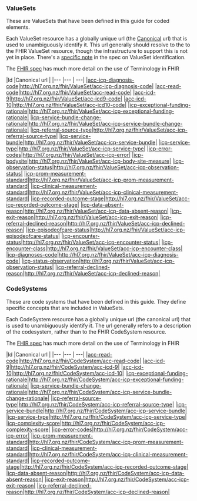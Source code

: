 ### ValueSets

These are ValueSets that have been defined in this guide for coded elements.

Each ValueSet resource has a globally unique url (the [Canonical](http://hl7.org/fhir/references.html#canonical) url) that is used to unambiguously identify it.
This url generally should resolve to the to the FHIR ValueSet resource, though the infrastructure to support this is not yet in place. There's a [specific note](http://hl7.org/fhir/valueset.html#ident) in the spec on ValueSet identification.

The [FHIR spec](http://hl7.org/fhir/terminology-module.html) has much more detail on the use of Terminology in FHIR

<div class="tableGridded"></div>

|Id |Canonical url |
|--- |--- | ---|
|[acc-icp-diagnosis-code](ValueSet-acc-icp-diagnosis-code.html)|http://hl7.org.nz/fhir/ValueSet/acc-icp-diagnosis-code|
|[acc-read-code](ValueSet-acc-read-code.html)|http://hl7.org.nz/fhir/ValueSet/acc-read-code|
|[acc-icd-9](ValueSet-acc-icd9.html)|http://hl7.org.nz/fhir/ValueSet/acc-icd9-code|
|[acc-icd-10](ValueSet-acc-icd10.html)|http://hl7.org.nz/fhir/ValueSet/acc-icd10-code|
|[icp-exceptional-funding-rationale](ValueSet-acc-icp-exceptional-funding-rationale.html)|http://hl7.org.nz/fhir/ValueSet/acc-icp-exceptional-funding-rationale|
|[icp-service-bundle-change-rationale](ValueSet-acc-icp-service-bundle-change-rationale.html)|http://hl7.org.nz/fhir/ValueSet/acc-icp-service-bundle-change-rationale|
|[icp-referral-source-type](ValueSet-acc-icp-referral-source-type.html)|http://hl7.org.nz/fhir/ValueSet/acc-icp-referral-source-type|
|[icp-service-bundle](ValueSet-acc-icp-service-bundle.html)|http://hl7.org.nz/fhir/ValueSet/acc-icp-service-bundle|
|[icp-service-type](ValueSet-acc-icp-service-type.html)|http://hl7.org.nz/fhir/ValueSet/acc-icp-service-type|
|[icp-error-codes](ValueSet-acc-icp-error.html)|http://hl7.org.nz/fhir/ValueSet/acc-icp-error|
|[icp-bodysite](ValueSet-acc-icp-body-site-measure.html)|http://hl7.org.nz/fhir/ValueSet/acc-icp-body-site-measure|
|[icp-observation-status](ValueSet-acc-icp-observation-status.html)|http://hl7.org.nz/fhir/ValueSet/acc-icp-observation-status|
|[icp-prom-measurement-standard](ValueSet-acc-icp-prom-measurement-standard.html)|http://hl7.org.nz/fhir/ValueSet/acc-icp-prom-measurement-standard|
|[icp-clinical-measurement-standard](ValueSet-acc-icp-clinical-measurement-standard.html)|http://hl7.org.nz/fhir/ValueSet/acc-icp-clinical-measurement-standard|
|[icp-recorded-outcome-stage](ValueSet-acc-icp-recorded-outcome-stage.html)|http://hl7.org.nz/fhir/ValueSet/acc-icp-recorded-outcome-stage|
|[icp-data-absent-reason](ValueSet-acc-icp-data-absent-reason.html)|http://hl7.org.nz/fhir/ValueSet/acc-icp-data-absent-reason|
|[icp-exit-reason](ValueSet-acc-icp-exit-reason.html)|http://hl7.org.nz/fhir/ValueSet/acc-icp-exit-reason|
|[icp-referral-declined-reason](ValueSet-acc-icp-declined-reason.html)|http://hl7.org.nz/fhir/ValueSet/acc-icp-declined-reason|
|[icp-episodeofcare-status](ValueSet-acc-icp-episodeofcare-status.html)|http://hl7.org.nz/fhir/ValueSet/acc-icp-episodeofcare-status|
|[icp-encounter-status](ValueSet-acc-icp-encounter-status.html)|http://hl7.org.nz/fhir/ValueSet/acc-icp-encounter-status|
|[icp-encounter-class](ValueSet-acc-icp-encounter-class.html)|http://hl7.org.nz/fhir/ValueSet/acc-icp-encounter-class|
|[icp-diagnoses-code](ValueSet-acc-icp-diagnosis-code.html)|http://hl7.org.nz/fhir/ValueSet/acc-icp-diagnosis-code|
|[icp-status-observation](ValueSet-acc-icp-observation-status.html)|http://hl7.org.nz/fhir/ValueSet/acc-icp-observation-status|
|[icp-referral-declined-reason](ValueSet-acc-icp-declined-reason.html)|http://hl7.org.nz/fhir/ValueSet/acc-icp-declined-reason|

### CodeSystems

These are code systems that have been defined in this guide. They define specific concepts that are included in ValueSets.

Each CodeSystem resource has a globally unique url (the canonical url) that is used to unambiguously identify it. The url generally refers to a description of the codesystem, rather than to the FHIR CodeSystem resource.

The [FHIR spec](http://hl7.org/fhir/terminology-module.html) has much more detail on the use of Terminology in FHIR

<div class="tableGridded"></div>

|Id |Canonical url |
|--- |--- | ---|
|[acc-read-code](CodeSystem-acc-read-code.html)|http://hl7.org.nz/fhir/CodeSystem/acc-read-code|
|[acc-icd-9](CodeSystem-acc-icd9.html)|http://hl7.org.nz/fhir/CodeSystem/acc-icd-9|
|[acc-icd-10](CodeSystem-acc-icd10.html)|http://hl7.org.nz/fhir/CodeSystem/acc-icd-10|
|[icp-exceptional-funding-rationale](CodeSystem-acc-icp-exceptional-funding-rationale.html)|http://hl7.org.nz/fhir/CodeSystem/acc-icp-exceptional-funding-rationale|
|[icp-service-bundle-change-rationale](CodeSystem-acc-icp-service-bundle-change-rationale.html)|http://hl7.org.nz/fhir/CodeSystem/acc-icp-service-bundle-change-rationale|
|[icp-referral-source-type](CodeSystem-acc-icp-referral-source-type.html)|http://hl7.org.nz/fhir/CodeSystem/acc-icp-referral-source-type|
|[icp-service-bundle](CodeSystem-acc-icp-service-bundle.html)|http://hl7.org.nz/fhir/CodeSystem/acc-icp-service-bundle|
|[icp-service-type](CodeSystem-acc-icp-service-type.html)|http://hl7.org.nz/fhir/CodeSystem/acc-icp-service-type|
|[icp-complexity-score](CodeSystem-acc-icp-complexity-score.html)|http://hl7.org.nz/fhir/CodeSystem/acc-icp-complexity-score|
|[icp-error-codes](CodeSystem-acc-icp-error.html)|http://hl7.org.nz/fhir/CodeSystem/acc-icp-error|
|[icp-prom-measurement-standard](CodeSystem-acc-icp-prom-measurement-standard.html)|http://hl7.org.nz/fhir/CodeSystem/acc-icp-prom-measurement-standard|
|[icp-clinical-measurement-standard](CodeSystem-acc-icp-clinical-measurement-standard.html)|http://hl7.org.nz/fhir/CodeSystem/acc-icp-clinical-measurement-standard|
|[icp-recorded-outcome-stage](CodeSystem-acc-icp-recorded-outcome-stage.html)|http://hl7.org.nz/fhir/CodeSystem/acc-icp-recorded-outcome-stage|
|[icp-data-absent-reason](CodeSystem-acc-icp-data-absent-reason.html)|http://hl7.org.nz/fhir/CodeSystem/acc-icp-data-absent-reason|
|[icp-exit-reason](CodeSystem-acc-icp-exit-reason.html)|http://hl7.org.nz/fhir/CodeSystem/acc-icp-exit-reason|
|[icp-referral-declined-reason](CodeSystem-acc-icp-declined-reason.html)|http://hl7.org.nz/fhir/CodeSystem/acc-icp-declined-reason|
